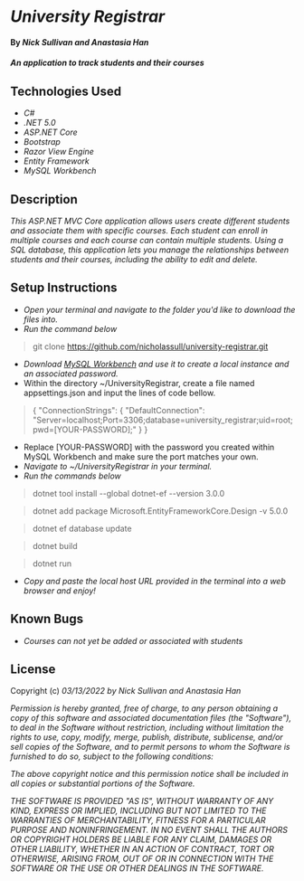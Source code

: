 # _University Registrar_

#### By _**Nick Sullivan and Anastasia Han**_

#### _An application to track students and their courses_

## Technologies Used

* _C#_
* _.NET 5.0_
* _ASP.NET Core_
* _Bootstrap_
* _Razor View Engine_
* _Entity Framework_
* _MySQL Workbench_

## Description

_This ASP.NET MVC Core application allows users create different students and associate them with specific courses. Each student can enroll in multiple courses and each course can contain multiple students. Using a SQL database, this application lets you manage the relationships between students and their courses, including the ability to edit and delete._

## Setup Instructions

* _Open your terminal and navigate to the folder you'd like to download the files into._
* _Run the command below_
> git clone https://github.com/nicholassull/university-registrar.git
* _Download [MySQL Workbench](https://www.mysql.com/products/workbench/) and use it to create a local instance and an associated password._
* Within the directory ~/UniversityRegistrar, create a file named appsettings.json and input the lines of code bellow.
> {
  "ConnectionStrings": {
      "DefaultConnection": "Server=localhost;Port=3306;database=university_registrar;uid=root;pwd=[YOUR-PASSWORD];"
  }
}
  * Replace [YOUR-PASSWORD] with the password you created within MySQL Workbench and make sure the port matches your own.
* _Navigate to ~/UniversityRegistrar in your terminal._
* _Run the commands below_
>dotnet tool install --global dotnet-ef --version 3.0.0

>dotnet add package Microsoft.EntityFrameworkCore.Design -v 5.0.0

>dotnet ef database update

>dotnet build

>dotnet run
* _Copy and paste the local host URL provided in the terminal into a web browser and enjoy!_

## Known Bugs

* _Courses can not yet be added or associated with students_

## License

Copyright (c) _03/13/2022_ _by Nick Sullivan and Anastasia Han_


_Permission is hereby granted, free of charge, to any person obtaining a copy of this software and associated documentation files (the "Software"), to deal in the Software without restriction, including without limitation the rights to use, copy, modify, merge, publish, distribute, sublicense, and/or sell copies of the Software, and to permit persons to whom the Software is furnished to do so, subject to the following conditions:_

_The above copyright notice and this permission notice shall be included in all copies or substantial portions of the Software._

_THE SOFTWARE IS PROVIDED "AS IS", WITHOUT WARRANTY OF ANY KIND, EXPRESS OR IMPLIED, INCLUDING BUT NOT LIMITED TO THE WARRANTIES OF MERCHANTABILITY, FITNESS FOR A PARTICULAR PURPOSE AND NONINFRINGEMENT. IN NO EVENT SHALL THE AUTHORS OR COPYRIGHT HOLDERS BE LIABLE FOR ANY CLAIM, DAMAGES OR OTHER LIABILITY, WHETHER IN AN ACTION OF CONTRACT, TORT OR OTHERWISE, ARISING FROM, OUT OF OR IN CONNECTION WITH THE SOFTWARE OR THE USE OR OTHER DEALINGS IN THE SOFTWARE._